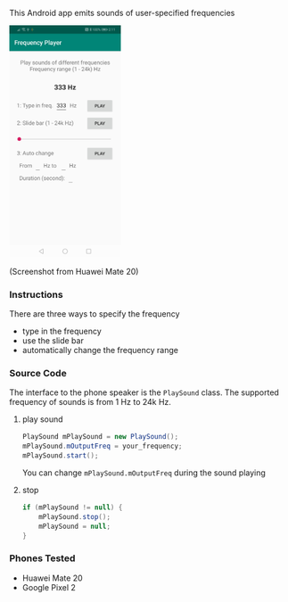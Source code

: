This Android app emits sounds of user-specified frequencies

<img src="./huawei_mate_20_screenshot.jpg" width="200" alt="Huawei Mate 20"/>

(Screenshot from Huawei Mate 20)

### Instructions
There are three ways to specify the frequency

*   type in the frequency
*   use the slide bar
*   automatically change the frequency range

### Source Code
The interface to the phone speaker is the `PlaySound` class. The supported frequency of sounds is from 1 Hz to 24k Hz.

1.  play sound
    ```java
    PlaySound mPlaySound = new PlaySound();
    mPlaySound.mOutputFreq = your_frequency;
    mPlaySound.start();
    ```
    You can change `mPlaySound.mOutputFreq` during the sound playing

2.  stop
    ```java
    if (mPlaySound != null) {
        mPlaySound.stop();
        mPlaySound = null;
    }
    ```

### Phones Tested

*   Huawei Mate 20
*   Google Pixel 2
